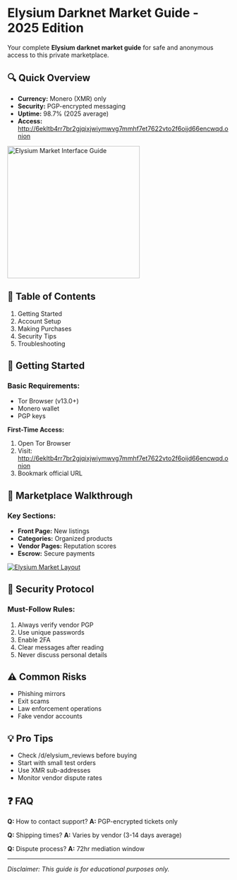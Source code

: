 # Elysium Darknet Market Guide - 2025 Edition

Your complete **Elysium darknet market guide** for safe and anonymous access to this private marketplace.

## 🔍 Quick Overview
- **Currency:** Monero (XMR) only
- **Security:** PGP-encrypted messaging
- **Uptime:** 98.7% (2025 average)
- **Access:** http://6ekltb4rr7br2gjqixjwiymwvg7mmhf7et7622vto2f6oijd66encwqd.onion

[<img src="/static/guide-preview.png" width="300" alt="Elysium Market Interface Guide">](http://6ekltb4rr7br2gjqixjwiymwvg7mmhf7et7622vto2f6oijd66encwqd.onion)

## 📖 Table of Contents
1. Getting Started
2. Account Setup
3. Making Purchases
4. Security Tips
5. Troubleshooting

## 🏁 Getting Started
### Basic Requirements:
- Tor Browser (v13.0+)
- Monero wallet
- PGP keys

**First-Time Access:**
1. Open Tor Browser
2. Visit: http://6ekltb4rr7br2gjqixjwiymwvg7mmhf7et7622vto2f6oijd66encwqd.onion
3. Bookmark official URL

## 🛒 Marketplace Walkthrough
### Key Sections:
- **Front Page:** New listings
- **Categories:** Organized products
- **Vendor Pages:** Reputation scores
- **Escrow:** Secure payments

<a href="http://6ekltb4rr7br2gjqixjwiymwvg7mmhf7et7622vto2f6oijd66encwqd.onion"><img src="/static/market-layout.png" alt="Elysium Market Layout" style="max-width: 100%;"></a>

## 🔐 Security Protocol
### Must-Follow Rules:
1. Always verify vendor PGP
2. Use unique passwords
3. Enable 2FA
4. Clear messages after reading
5. Never discuss personal details

## ⚠️ Common Risks
- Phishing mirrors
- Exit scams
- Law enforcement operations
- Fake vendor accounts

## 💡 Pro Tips
- Check /d/elysium_reviews before buying
- Start with small test orders
- Use XMR sub-addresses
- Monitor vendor dispute rates

## ❓ FAQ
**Q:** How to contact support?
**A:** PGP-encrypted tickets only

**Q:** Shipping times?
**A:** Varies by vendor (3-14 days average)

**Q:** Dispute process?
**A:** 72hr mediation window

---

*Disclaimer: This guide is for educational purposes only.*
